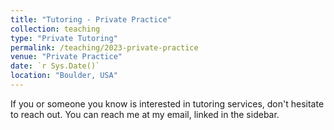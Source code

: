 ```yaml
---
title: "Tutoring - Private Practice"
collection: teaching
type: "Private Tutoring"
permalink: /teaching/2023-private-practice
venue: "Private Practice"
date: `r Sys.Date()`
location: "Boulder, USA"
---
```


If you or someone you know is interested in tutoring services, don't hesitate to reach out. You can reach me at my email, linked in the sidebar. 